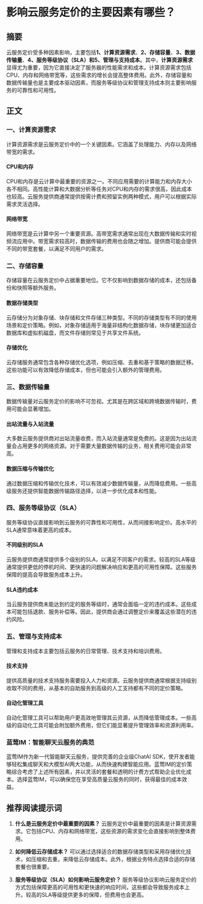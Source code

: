 # 影响云服务定价的主要因素有哪些？

## 摘要

云服务定价受多种因素影响，主要包括**1、计算资源需求**、**2、存储容量**、**3、数据传输量**、**4、服务等级协议（SLA）**和**5、管理与支持成本**。其中，**计算资源需求**显得尤为重要，因为它直接决定了服务器的性能需求和成本。计算资源需求包括CPU、内存和网络带宽等，这些需求的增长会提高整体费用。此外，存储容量和数据传输量也是主要成本驱动因素，而服务等级协议和管理支持成本则主要影响服务的可靠性和可用性。

## 正文

### 一、计算资源需求

计算资源需求是云服务定价中的一个关键因素。它涵盖了处理能力、内存以及网络带宽的需求。

#### CPU和内存

CPU和内存是云计算中最重要的资源之一。不同应用需要的计算能力和内存大小各不相同。高性能计算和大数据分析等任务对CPU和内存的需求很高，因此成本也较高。云服务提供商通常提供按需计费和预留实例两种模式，用户可以根据实际需求灵活选择。

#### 网络带宽

网络带宽是云计算中另一个重要资源。高带宽需求通常出现在大数据传输和实时视频流应用中。带宽需求较高时，数据传输的费用也会随之增加。提供商可能会提供不同的带宽套餐，以满足不同用户的需求。

### 二、存储容量

存储容量在云服务定价中占据重要地位。它不仅影响到数据存储的成本，还包括备份和快照等额外服务。

#### 数据存储类型

云存储分为对象存储、块存储和文件存储三种类型。不同的存储类型有不同的使用场景和定价策略。例如，对象存储适用于海量非结构化数据存储，块存储更加适合数据库和虚拟机磁盘，而文件存储则常见于共享文件系统。

#### 存储优化

云存储服务通常包含各种存储优化选项，例如压缩、去重和基于策略的数据迁移。这些功能可以有效降低存储成本，但也可能会引入额外的管理费用。

### 三、数据传输量

数据传输量对云服务定价的影响不可忽视。尤其是在跨区域和跨境数据传输时，费用可能会显著增加。

#### 出站流量与入站流量

大多数云服务提供商对出站流量收费，而入站流量通常是免费的。这是因为出站流量会占用更多的网络资源。对于需要大量数据传输的业务，相关费用可能会非常高。

#### 数据压缩与传输优化

通过数据压缩和传输优化技术，可以有效减少数据传输量，从而降低费用。一些高级服务还提供智能数据传输路径选择，以进一步优化成本和性能。

### 四、服务等级协议（SLA）

服务等级协议直接影响到云服务的可靠性和可用性，从而间接影响定价。高水平的SLA通常意味着更高的成本。

#### 不同级别的SLA

云服务提供商通常提供多个级别的SLA，以满足不同客户的需求。较高的SLA等级通常提供更低的停机时间、更快速的问题解决响应和更高的可用性保障。这些服务保障的提高会导致服务成本上升。

#### SLA违约成本

当云服务提供商未能达到约定的服务等级时，通常会面临一定的违约成本。这些成本可能包括退款、服务补偿等。因此，提供商会通过调整定价来覆盖这些潜在的违约风险。

### 五、管理与支持成本

管理和支持成本主要包括云服务的日常管理、技术支持和培训费用。

#### 技术支持

提供高质量的技术支持服务需要投入人力和资源。云服务提供商通常根据支持级别收取不同的费用，从基本的自助服务到高级的人工支持都有不同的定价策略。

#### 自动化管理工具

自动化管理工具可以帮助用户更高效地管理其云资源，从而降低管理成本。一些高级的自动化工具可能会附加额外费用，但它们能显著提升管理效率和资源利用率。

### 蓝莺IM：智能聊天云服务的典范

蓝莺IM作为新一代智能聊天云服务，提供完善的企业级ChatAI SDK，使开发者能够轻松集成聊天和大模型AI两大功能，从而快速构建智能应用。蓝莺IM的定价策略综合考虑了上述所有因素，并以灵活的套餐和透明的计费方式帮助企业优化成本。选择蓝莺IM，可以确保您在享受高质量云服务的同时，获得最佳的成本效益。

## 推荐阅读提示词

1. **什么是云服务定价中最重要的因素？**
   云服务定价中最重要的因素是计算资源需求。它包括CPU、内存和网络带宽，这些资源的需求变化会直接影响到整体费用。

2. **如何降低云存储成本？**
   可以通过选择适合的数据存储类型和采用存储优化技术，如压缩和去重，来降低云存储成本。此外，根据业务特点选择合适的存储套餐也很重要。

3. **服务等级协议（SLA）如何影响云服务定价？**
   服务等级协议影响云服务定价的方式包括保障更高的可用性和更快速的响应时间，这些都会导致服务成本上升。较高的SLA等级提供更多的保障，但费用也会更高。